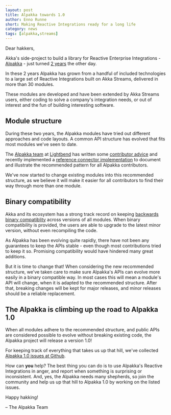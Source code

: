 ```yaml
---
layout: post
title: Alpakka towards 1.0
author: Enno Runne
short: Making Reactive Integrations ready for a long life 
category: news
tags: [alpakka,streams]
---
```


Dear hakkers,

Akka's side-project to build a library for Reactive Enterprise Integrations - [Alpakka](https://developer.lightbend.com/docs/alpakka/current/) - just turned [2 years](https://akka.io/blog/2016/08/23/intro-alpakka.html) the other day. 

In these 2 years Alpakka has grown from a handful of included technologies to a large set of Reactive Integrations built on Akka Streams, delivered in more than 30 modules.

These modules are developed and have been extended by Akka Streams users, either coding to solve a company's integration needs, or out of interest and the fun of building interesting software.

## Module structure

During these two years, the Alpakka modules have tried out different approaches and code layouts. A common API structure has evolved that fits most modules we've seen to date. 

The [Alpakka team](https://akka.io/team/) at [Lightbend](https://www.lightbend.com/) has written some [contributor advice](https://github.com/akka/alpakka/blob/master/contributor-advice.md) and recently implemented a [reference connector implementation](https://developer.lightbend.com/docs/alpakka/current/reference.html) to document and illustrate the recommended pattern for all Alpakka contributors.

We've now started to change existing modules into this recommended structure, as we believe it will make it easier for all contributors to find their way through more than one module. 

## Binary compatibility

Akka and its ecosystem has a strong track record on keeping [backwards binary compatiblity](https://doc.akka.io/docs/akka/current/common/binary-compatibility-rules.html) across versions of all modules. When binary compatibility is provided, the users are able to upgrade to the latest minor version, without even recompiling the code.

As Alpakka has been evolving quite rapidly, there have not been any guarantees to keep the APIs stable - even though most contributions tried to keep it so. Promising compatibility would have hindered many great additions.

But it is time to change that! When considering the new recommended structure, we've taken care to make sure Alpakka's APIs can evolve more easily in a binary compatible way. In most cases this will mean a module's API will change, when it is adapted to the recommended structure. After that, breaking changes will be kept for major releases, and minor releases should be a reliable replacement.

## The Alpakka is climbing up the road to Alpakka 1.0

When all modules adhere to the recommended structure, and public APIs are considered possible to evolve without breaking existing code, the Alpakka project will release a version 1.0!

For keeping track of everything that takes us up that hill, we've collected [Alpakka 1.0 issues at Github](https://github.com/akka/alpakka/projects/1).

How can **you** help? The best thing you can do is to use Alpakka's Reactive Integrations in anger, and report when something is surprising or inconsistent. And, yes, the Alpakka needs many shepherds, so join the community and help us up that hill to Alpakka 1.0 by working on the listed issues.

Happy hakking!

– The Alpakka Team

